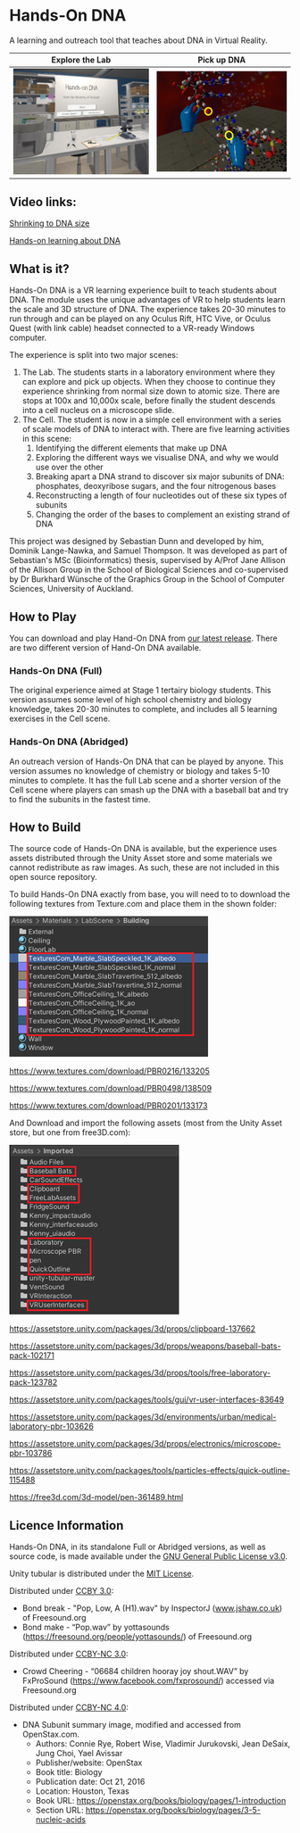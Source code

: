 # Hands-On DNA

A learning and outreach tool that teaches about DNA in Virtual Reality.

Explore the Lab            |  Pick up DNA
:-------------------------:|:-------------------------:
![Lab Image](Media/InsideTheLab.jpeg)  |  ![DNA Image](Media/HoldDna.jpeg)

## Video links:
[Shrinking to DNA size](https://www.youtube.com/watch?v=B_JawnAVQHE&t=22s)

[Hands-on learning about DNA](https://www.youtube.com/watch?v=hsOpS64tbBs)

## What is it?
Hands-On DNA is a VR learning experience built to teach students about DNA. The module uses the unique advantages of VR to help students learn the scale and 3D structure of DNA. The experience takes 20-30 minutes to run through and can be played on any Oculus Rift, HTC Vive, or Oculus Quest (with link cable) headset connected to a VR-ready Windows computer. 

The experience is split into two major scenes:
1. The Lab. The students starts in a laboratory environment where they can explore and pick up objects. When they choose to continue they experience shrinking from normal size down to atomic size. There are stops at 100x and 10,000x scale, before finally the student descends into a cell nucleus on a microscope slide. 
1. The Cell. The student is now in a simple cell environment with a series of scale models of DNA to interact with. There are five learning activities in this scene:
    1. Identifying the different elements that make up DNA
    1. Exploring the different ways we visualise DNA, and why we would use over the other
    1. Breaking apart a DNA strand to discover six major subunits of DNA: phosphates, deoxyribose sugars, and the four nitrogenous bases
    1. Reconstructing a length of four nucleotides out of these six types of subunits
    1. Changing the order of the bases to complement an existing strand of DNA

This project was designed by Sebastian Dunn and developed by him, Dominik Lange-Nawka, and Samuel Thompson. It was developed as part of Sebastian's MSc (Bioinformatics) thesis, supervised by A/Prof Jane Allison of the Allison Group in the School of Biological Sciences and co-supervised by Dr Burkhard W&#x00FC;nsche of the Graphics Group in the School of Computer Sciences, University of Auckland. 

## How to Play

You can download and play Hand-On DNA from [our latest release](https://github.com/VR-Biomolecules/HandsOnDNA/releases/tag/v1.0). There are two different version of Hand-On DNA available.

### Hands-On DNA (Full)
The original experience aimed at Stage 1 tertairy biology students. This version assumes some level of high school chemistry and biology knowledge, takes 20-30 minutes to complete, and includes all 5 learning exercises in the Cell scene. 

### Hands-On DNA (Abridged)
An outreach version of Hands-On DNA that can be played by anyone. This version assumes no knowledge of chemistry or biology and takes 5-10 minutes to complete. It has the full Lab scene and a shorter version of the Cell scene where players can smash up the DNA with a baseball bat and try to find the subunits in the fastest time. 

## How to Build
The source code of Hands-On DNA is available, but the experience uses assets distributed through the Unity Asset store and some materials we cannot redistribute as raw images. As such, these are not included in this open source repository. 

To build Hands-On DNA exactly from base, you will need to to download the following textures from Texture.com and place them in the shown folder:

![](Media/texturesCom.png)

https://www.textures.com/download/PBR0216/133205

https://www.textures.com/download/PBR0498/138509

https://www.textures.com/download/PBR0201/133173

And Download and import the following assets (most from the Unity Asset store, but one from free3D.com):

![](Media/UnityStoreAssets.png)

https://assetstore.unity.com/packages/3d/props/clipboard-137662

https://assetstore.unity.com/packages/3d/props/weapons/baseball-bats-pack-102171

https://assetstore.unity.com/packages/3d/props/tools/free-laboratory-pack-123782

https://assetstore.unity.com/packages/tools/gui/vr-user-interfaces-83649

https://assetstore.unity.com/packages/3d/environments/urban/medical-laboratory-pbr-103626

https://assetstore.unity.com/packages/3d/props/electronics/microscope-pbr-103786

https://assetstore.unity.com/packages/tools/particles-effects/quick-outline-115488

https://free3d.com/3d-model/pen-361489.html

## Licence Information
Hands-On DNA, in its standalone Full or Abridged versions, as well as source code, is made available under the [GNU General Public License v3.0](https://github.com/VR-Biomolecules/HandsOnDNA/blob/main/LICENSE). 

Unity tubular is distributed under the [MIT License](https://github.com/mattatz/unity-tubular/blob/master/LICENSE).

Distributed under [CCBY 3.0](https://creativecommons.org/licenses/by/3.0/):
* Bond break - "Pop, Low, A (H1).wav" by InspectorJ (www.jshaw.co.uk) of Freesound.org
* Bond make - “Pop.wav” by yottasounds (https://freesound.org/people/yottasounds/) of Freesound.org 

Distributed under [CCBY-NC 3.0](https://creativecommons.org/licenses/by-nc/3.0/):
* Crowd Cheering - “06684 children hooray joy shout.WAV” by FxProSound (https://www.facebook.com/fxprosound/) accessed via Freesound.org

Distributed under [CCBY-NC 4.0](https://creativecommons.org/licenses/by/4.0/):
* DNA Subunit summary image, modified and accessed from OpenStax.com.
    * Authors: Connie Rye, Robert Wise, Vladimir Jurukovski, Jean DeSaix, Jung Choi, Yael Avissar
    * Publisher/website: OpenStax
    * Book title: Biology
    * Publication date: Oct 21, 2016
    * Location: Houston, Texas
    * Book URL: https://openstax.org/books/biology/pages/1-introduction
    * Section URL: https://openstax.org/books/biology/pages/3-5-nucleic-acids


